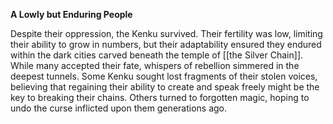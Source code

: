 **A Lowly but Enduring People**

Despite their oppression, the Kenku survived. Their fertility was low, limiting their ability to grow in numbers, but their adaptability ensured they endured within the dark cities carved beneath the temple of [[the Silver Chain]]. While many accepted their fate, whispers of rebellion simmered in the deepest tunnels. Some Kenku sought lost fragments of their stolen voices, believing that regaining their ability to create and speak freely might be the key to breaking their chains. Others turned to forgotten magic, hoping to undo the curse inflicted upon them generations ago.